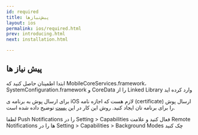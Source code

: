```yaml
---
id: required
title: پیش‌نیازها
layout: ios
permalink: ios/required.html
prev: introducing.html
next: installation.html

---
```


پیش نیاز ها
-------------

ابتدا اطمینان حاصل کنید که MobileCoreServices.framework، SystemConfiguration.framework و CoreData را از Linked Library   وارد کرده اید

 برای ارسال پوش به برنامه ی iOS لازم هست که اجازه نامه (certificate) ارسال پوش را برای برنامه تان ایجاد کنید. روش این کار در این [پست](certificate.html)  توضیح داده شده است.

لطفا Push Notifications را در Setting > Capabilities فعال کنید 
و علامت Remote Notifications ها را در Setting > Capabilities > Background Modes چک کنید
